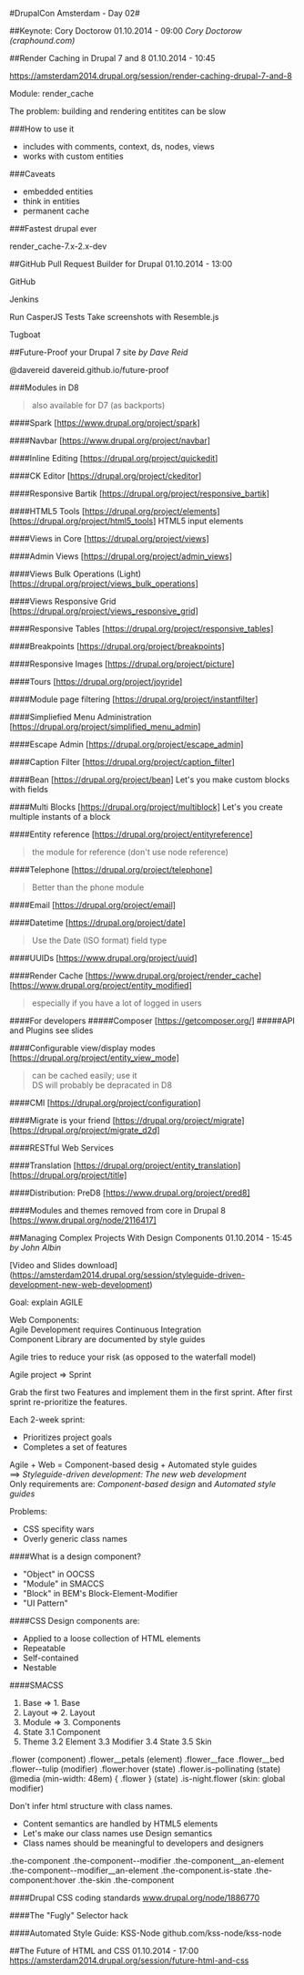 #DrupalCon Amsterdam - Day 02#

##Keynote: Cory Doctorow
01.10.2014 - 09:00
_Cory Doctorow (craphound.com)_

##Render Caching in Drupal 7 and 8
01.10.2014 - 10:45

https://amsterdam2014.drupal.org/session/render-caching-drupal-7-and-8

Module: render_cache

The problem: building and rendering entitites can be slow

###How to use it
* includes with comments, context, ds, nodes, views
* works with custom entities

###Caveats
* embedded entities
* think in entities
* permanent cache

###Fastest drupal ever

render_cache-7.x-2.x-dev

##GitHub Pull Request Builder for Drupal
01.10.2014 - 13:00

GitHub

Jenkins

Run CasperJS Tests
Take screenshots with Resemble.js

Tugboat

##Future-Proof your Drupal 7 site
_by Dave Reid_

@davereid
davereid.github.io/future-proof

###Modules in D8
>also available for D7 (as backports)

####Spark
[https://www.drupal.org/project/spark]

####Navbar
[https://www.drupal.org/project/navbar]

####Inline Editing
[https://drupal.org/project/quickedit]

####CK Editor
[https://drupal.org/project/ckeditor]

####Responsive Bartik
[https://drupal.org/project/responsive_bartik]

####HTML5 Tools
[https://drupal.org/project/elements]
[https://drupal.org/project/html5_tools]
HTML5 input elements

####Views in Core
[https://drupal.org/project/views]

####Admin Views
[https://drupal.org/project/admin_views]

####Views Bulk Operations (Light)
[https://drupal.org/project/views_bulk_operations]

####Views Responsive Grid
[https://drupal.org/project/views_responsive_grid]

####Responsive Tables
[https://drupal.org/project/responsive_tables]

####Breakpoints
[https://drupal.org/project/breakpoints]

####Responsive Images
[https://drupal.org/project/picture]

####Tours
[https://drupal.org/project/joyride]

####Module page filtering
[https://drupal.org/project/instantfilter]

####Simpliefied Menu Administration
[https://drupal.org/project/simplified_menu_admin]

####Escape Admin
[https://drupal.org/project/escape_admin]

####Caption Filter
[https://drupal.org/project/caption_filter]

####Bean
[https://drupal.org/project/bean]
Let's you make custom blocks with fields

####Multi Blocks
[https://drupal.org/project/multiblock]
Let's you create multiple instants of a block

####Entity reference
[https://drupal.org/project/entityreference]
>the module for reference (don't use node reference)

####Telephone
[https://drupal.org/project/telephone]
>Better than the phone module

####Email
[https://drupal.org/project/email]

####Datetime
[https://drupal.org/project/date]  
>Use the Date (ISO format) field type

####UUIDs
[https://www.drupal.org/project/uuid]

####Render Cache
[https://www.drupal.org/project/render_cache]  
[https://www.drupal.org/project/entity_modified]
>especially if you have a lot of logged in users

####For developers
#####Composer
 [https://getcomposer.org/]
#####API and Plugins
 see slides

####Configurable view/display modes
[https://drupal.org/project/entity_view_mode]  
>can be cached easily; use it  
>DS will probably be depracated in D8

####CMI
[https://drupal.org/project/configuration]

####Migrate is your friend
[https://drupal.org/project/migrate]  
[https://drupal.org/project/migrate_d2d]

####RESTful Web Services

####Translation
[https://drupal.org/project/entity_translation]  
[https://drupal.org/project/title]

####Distribution: PreD8
[https://www.drupal.org/project/pred8]

####Modules and themes removed from core in Drupal 8
[https://www.drupal.org/node/2116417]

##Managing Complex Projects With Design Components
01.10.2014 - 15:45
_by John Albin_

[Video and Slides download] (https://amsterdam2014.drupal.org/session/styleguide-driven-development-new-web-development)

Goal: explain AGILE

Web Components:  
Agile Development requires Continuous Integration  
Component Library are documented by style guides  

Agile tries to reduce your risk (as opposed to the waterfall model)

Agile project => Sprint

Grab the first two Features and implement them in the first sprint.
After first sprint re-prioritize the features.

Each 2-week sprint:
* Prioritizes project goals
* Completes a set of features

Agile + Web = Component-based desig + Automated style guides  
==> *Styleguide-driven development: The new web development*  
Only requirements are: *Component-based design* and *Automated style guides*

Problems:
* CSS specifity wars
* Overly generic class names

####What is a design component?

* "Object" in OOCSS
* "Module" in SMACCS
* "Block" in BEM's Block-Element-Modifier
* "UI Pattern"

####CSS Design components are:

* Applied to a loose collection of HTML elements
* Repeatable 
* Self-contained
* Nestable

####SMACSS
1. Base =>   1. Base
2. Layout => 2. Layout
3. Module => 3. Components
4. State      3.1 Component
5. Theme      3.2 Element
              3.3 Modifier
              3.4 State
              3.5 Skin

.flower (component)
.flower__petals (element)
.flower__face
.flower__bed
.flower--tulip (modifier)
.flower:hover (state)
.flower.is-pollinating (state)
@media (min-width: 48em) { .flower } (state)
.is-night.flower (skin: global modifier)

Don't infer html structure with class names.

* Content semantics are handled by HTML5 elements
* Let's make our class names use Design semantics
* Class names should be meaningful to developers and designers

.the-component
.the-component--modifier
.the-component__an-element
.the-component--modifier__an-element
.the-component.is-state
 .the-component:hover
.the-skin .the-component

####Drupal CSS coding standards
www.drupal.org/node/1886770

####The "Fugly" Selector hack

####Automated Style Guide: KSS-Node
github.com/kss-node/kss-node

##The Future of HTML and CSS
01.10.2014 - 17:00  
https://amsterdam2014.drupal.org/session/future-html-and-css
